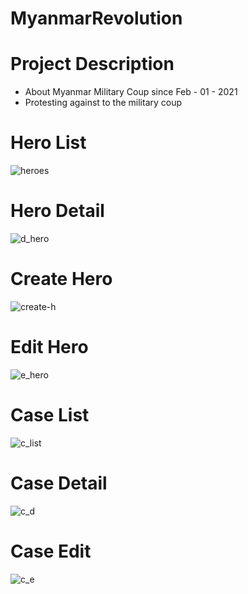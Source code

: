 # MyanmarRevolution
# Project Description
- About Myanmar Military Coup since Feb - 01 - 2021
- Protesting against to the military coup
# Hero List
![heroes](https://user-images.githubusercontent.com/45649966/159102883-7b030963-64aa-4dd2-8b13-9f9adf50cd78.PNG)
# Hero Detail
![d_hero](https://user-images.githubusercontent.com/45649966/159102915-d170f8ce-dbca-4e2f-90ac-0444d822c957.PNG)
# Create Hero
![create-h](https://user-images.githubusercontent.com/45649966/159102886-d371687f-6503-45c8-9f52-62ce846fc9b1.PNG)
# Edit Hero
![e_hero](https://user-images.githubusercontent.com/45649966/159102942-c818162d-67e7-4979-9aed-1272122fa9c1.PNG)
# Case List
![c_list](https://user-images.githubusercontent.com/45649966/159103095-1c97cf65-8df0-465a-94fa-81147b7657b3.PNG)
# Case Detail
![c_d](https://user-images.githubusercontent.com/45649966/159103115-4aa24ca8-df20-45a6-baf4-47e1ab1a9282.PNG)
# Case Edit
![c_e](https://user-images.githubusercontent.com/45649966/159103137-8740071c-bd65-4df5-9e30-d5777d2a412b.PNG)
